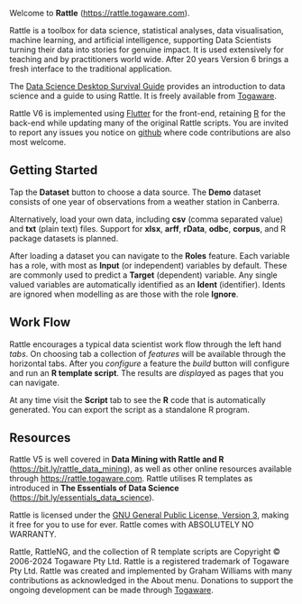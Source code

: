 Welcome to **Rattle** (https://rattle.togaware.com).

Rattle is a toolbox for data science, statistical analyses, data
visualisation, machine learning, and artificial intelligence,
supporting Data Scientists turning their data into stories for genuine
impact. It is used extensively for teaching and by practitioners world
wide. After 20 years Version 6 brings a fresh interface to the
traditional application.

The [Data Science Desktop Survival
Guide](https://survivor.togaware.com/datascience) provides an
introduction to data science and a guide to using Rattle. It is freely
available from [Togaware](https://togaware.com).

Rattle V6 is implemented using [Flutter](https://flutter.dev) for the
front-end, retaining [R](https://r-project.org) for the back-end while
updating many of the original Rattle scripts. You are invited to
report any issues you notice on
[github](https://github.com/gjwgit/rattleng) where code contributions
are also most welcome.

> 

## Getting Started

Tap the **Dataset** button to choose a data source.  The **Demo**
dataset consists of one year of observations from a weather station in
Canberra.

Alternatively, load your own data, including **csv** (comma separated
value) and **txt** (plain text) files. Support for **xlsx**, **arff**,
**rData**, **odbc**, **corpus**, and R package datasets is planned.

After loading a dataset you can navigate to the **Roles**
feature. Each variable has a role, with most as **Input** (or
independent) variables by default. These are commonly used to predict
a **Target** (dependent) variable. Any single valued variables are
automatically identified as an **Ident** (identifier). Idents are
ignored when modelling as are those with the role **Ignore**.

>

## Work Flow

Rattle encourages a typical data scientist work flow through the left
hand *tabs*. On choosing tab a collection of *features* will be
available through the horizontal tabs. After you *configure* a feature
the *build* button will configure and run an **R template
script**. The results are *display*ed as pages that you can navigate.

At any time visit the **Script** tab to see the **R** code that is
automatically generated. You can export the script as a standalone R
program.

> 

## Resources

Rattle V5 is well covered in **Data Mining with Rattle and R**
(https://bit.ly/rattle_data_mining), as well as other online resources
available through https://rattle.togaware.com. Rattle utilises R
templates as introduced in **The Essentials of Data Science**
(https://bit.ly/essentials_data_science).

Rattle is licensed under the [GNU General Public License, Version
3](https://www.gnu.org/licenses/gpl-3.0.en.html), making it free for
you to use for ever. Rattle comes with ABSOLUTELY NO WARRANTY.

Rattle, RattleNG, and the collection of R template scripts are
Copyright © 2006-2024 Togaware Pty Ltd. Rattle is a registered
trademark of Togaware Pty Ltd. Rattle was created and implemented by
Graham Williams with many contributions as acknowledged in the About
menu. Donations to support the ongoing development can be made through
[Togaware](https://togaware.com/onepager.html).

> 
